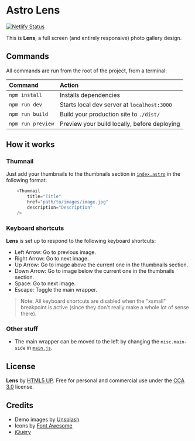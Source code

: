 # Astro Lens

[![Netlify Status](https://api.netlify.com/api/v1/badges/7385ada4-e9d1-449e-9ab0-49602dee4211/deploy-status)](https://app.netlify.com/sites/astro-lens/deploys)

This is **Lens**, a full screen (and entirely responsive) photo gallery design.

## Commands

All commands are run from the root of the project, from a terminal:

| Command           | Action                                       |
|:----------------  |:-------------------------------------------- |
| `npm install`     | Installs dependencies                        |
| `npm run dev`     | Starts local dev server at `localhost:3000`  |
| `npm run build`   | Build your production site to `./dist/`      |
| `npm run preview` | Preview your build locally, before deploying |

## How it works

### Thumnail

Just add your thumbnails to the thumbnails section in [`index.astro`](src/pages/index.astro) in the following format:

```ts
	<Thumnail
		title="Title"
		href="path/to/images/image.jpg"
		description="Description"
	/>
```

<!---
### The `data-position`

As a full screen experience, the viewer will be subject to changes in its size and, consequently, its aspect ratio. Since your full size images are basically applied as backgrounds to the viewer itself, this means they'll probably (okay, definitely) get cropped. All is not lost, however, as you can use the optional `data-position` attribute to control how the full size image is positioned within the viewer. To do this, simply add it to your thumbnail's `<a>` element and set it to any valid `background-position` value. For example, this:

```ts
	<Thumnail
		title="Title"
		href="path/to/images/image.jpg"
		description="Description"
		data-position="top left"
	/>
```

positions this particular full size image in the top left corner of the viewer (as opposed to its center, the default), effectively limiting cropping to everything but the top left corner.
-->

### Keyboard shortcuts

**Lens** is set up to respond to the following keyboard shortcuts:

- Left Arrow: Go to previous image.
- Right Arrow: Go to next image.
- Up Arrow: Go to image above the current one in the thumbnails section.
- Down Arrow: Go to image below the current one in the thumbnails section.
- Space: Go to next image.
- Escape: Toggle the main wrapper.

> Note: All keyboard shortcuts are disabled when the "xsmall" breakpoint is active (since they don't really make a whole lot of sense there).

### Other stuff

- The main wrapper can be moved to the left by changing the `misc.main-side` in [`main.js`](public/js/main.js).

## License

**Lens** by [HTML5 UP](https://html5up.net). Free for personal and commercial use under the [CCA 3.0](https://html5up.net/license) license.

## Credits

- Demo images by [Unsplash](https://unsplash.com)
- Icons by [Font Awesome](https://fontawesome.io)
- [jQuery](https://jquery.com)
